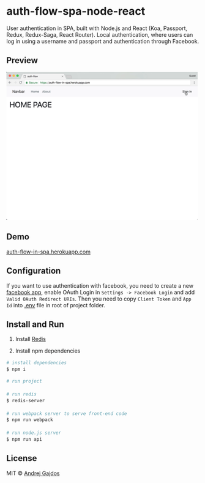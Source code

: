 # auth-flow-spa-node-react
User authentication in SPA, built with Node.js and React (Koa, Passport, Redux, Redux-Saga, React Router). Local authentication, where users can log in using a username and passport and authentication through Facebook.

## Preview

<img src="https://raw.githubusercontent.com/AndrejGajdos/auth-flow-spa-node-react/master/media/auth-flow-in-spa-preview.gif" width="500">

## Demo

[auth-flow-in-spa.herokuapp.com](https://auth-flow-in-spa.herokuapp.com/about)

## Configuration

If you want to use authentication with facebook, you need to create a new [facebook app](https://developers.facebook.com/docs/apps/register/), enable OAuth Login in `Settings -> Facebook Login` and add `Valid OAuth Redirect URIs`. Then you need to copy `Client Token` and `App Id` into [.env](https://www.npmjs.com/package/dotenv) file in root of project folder.

## Install and Run

1) Install [Redis](https://redis.io/topics/quickstart)

2) Install npm dependencies

```bash
# install dependencies
$ npm i
```

```bash
# run project

# run redis
$ redis-server

# run webpack server to serve front-end code
$ npm run webpack

# run node.js server
$ npm run api
```

## License

MIT © [Andrej Gajdos](http://andrejgajdos.com)
